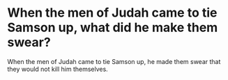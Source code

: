 # When the men of Judah came to tie Samson up, what did he make them swear?

When the men of Judah came to tie Samson up, he made them swear that they would not kill him themselves.
